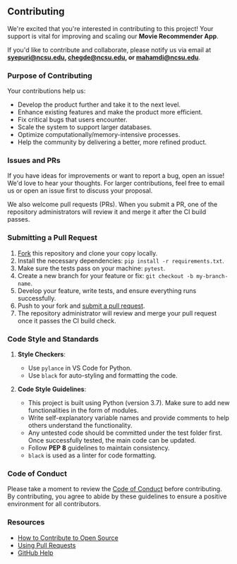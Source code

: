## Contributing

[fork]: https://github.com/CSC510-GROUP-40/MovieRecommenderfork
[pr]: https://github.com/ebanigogia/MovieRecommender/compare
[style]: https://pep8.org/
[code-of-conduct]: CODE_OF_CONDUCT.md

We're excited that you're interested in contributing to this project! Your support is vital for improving and scaling our **Movie Recommender App**.

If you'd like to contribute and collaborate, please notify us via email at **syepuri@ncsu.edu, chegde@ncsu.edu, or mahamdi@ncsu.edu**.

### Purpose of Contributing

Your contributions help us:
- Develop the product further and take it to the next level.
- Enhance existing features and make the product more efficient.
- Fix critical bugs that users encounter.
- Scale the system to support larger databases.
- Optimize computationally/memory-intensive processes.
- Help the community by delivering a better, more refined product.

### Issues and PRs

If you have ideas for improvements or want to report a bug, open an issue! We'd love to hear your thoughts. For larger contributions, feel free to email us or open an issue first to discuss your proposal.

We also welcome pull requests (PRs). When you submit a PR, one of the repository administrators will review it and merge it after the CI build passes.

### Submitting a Pull Request

1. [Fork][fork] this repository and clone your copy locally.
2. Install the necessary dependencies: `pip install -r requirements.txt`.
3. Make sure the tests pass on your machine: `pytest`.
4. Create a new branch for your feature or fix: `git checkout -b my-branch-name`.
5. Develop your feature, write tests, and ensure everything runs successfully.
6. Push to your fork and [submit a pull request][pr].
7. The repository administrator will review and merge your pull request once it passes the CI build check.

### Code Style and Standards

1. **Style Checkers**: 
   - Use `pylance` in VS Code for Python.
   - Use `black` for auto-styling and formatting the code.
   
2. **Code Style Guidelines**:
   - This project is built using Python (version 3.7). Make sure to add new functionalities in the form of modules.
   - Write self-explanatory variable names and provide comments to help others understand the functionality.
   - Any untested code should be committed under the test folder first. Once successfully tested, the main code can be updated.
   - Follow **PEP 8** guidelines to maintain consistency.
   - `black` is used as a linter for code formatting.

### Code of Conduct

Please take a moment to review the [Code of Conduct][code-of-conduct] before contributing. By contributing, you agree to abide by these guidelines to ensure a positive environment for all contributors.

### Resources

- [How to Contribute to Open Source](https://opensource.guide/how-to-contribute/)
- [Using Pull Requests](https://help.github.com/articles/about-pull-requests/)
- [GitHub Help](https://help.github.com)
